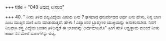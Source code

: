 +++
title = "040 ಆವುದೈ ನೀನರಿದ"

+++
40. " ನೀನು ತಿಳಿದ ಬಿಲ್ಲವಿದ್ಯೆಯ ವಿಷಯ ಏನು ? ಘನವಾದ ಧನುರ್ವೇದದ ಅರ್ಥ ಏನು ಹೇಳು, ನಿನ್ನ ಬಾಣ ಎಂಬ ಮುತ್ತಿನ ಮಣಿ ಏನು ಮಾತಾಡುತ್ತದೆ. ಹೇಳು ! ವಿದ್ವಾಂಸರ ಬ್ರಾಹ್ಮಣರ ಯುಕ್ತಿಯನ್ನು ಅನುಕರಿಸಬೇಡ. ನಿನಗೆ ನಿಜವಾಗಿ ಶಸ್ತ್ರ ವಿದ್ಯೆಯ ಚಿಂತನ ತಿಳಿದಿದ್ದರೆ ಈ ಬಾಣವನ್ನು ಅರ್ಥಮಾಡಿಕೊ" ಹೀಗೆ ಹೇಳಿ ಅಶ್ವತ್ಥಾಮ ಮುಂದೆ ನಿಂತು ಅರ್ಜುನನ ಮೇಲೆ ಬಾಣಗಳನ್ನು ಬಿಟ್ಟ.